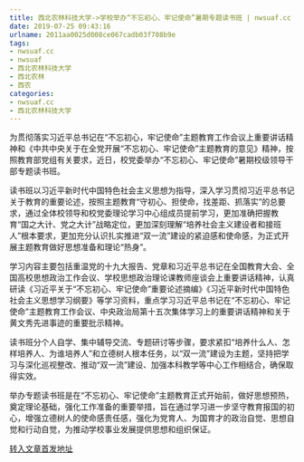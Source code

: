 ```yaml
---
title: 西北农林科技大学->学校举办“不忘初心、牢记使命”暑期专题读书班 | nwsuaf.cc
date: 2019-07-25 09:43:16
urlname: 2011aa0025d008ce067cadb03f708b9e
tags: 
- nwsuaf.cc
- nwsuaf
- 西北农林科技大学
- 西北农林
- 西农
categories:
- nwsuaf.cc
- 西北农林科技大学
---
```



为贯彻落实习近平总书记在“不忘初心，牢记使命”主题教育工作会议上重要讲话精神和《中共中央关于在全党开展“不忘初心、牢记使命”主题教育的意见》精神，按照教育部党组有关要求，近日，校党委举办“不忘初心、牢记使命”暑期校级领导干部专题读书班。

读书班以习近平新时代中国特色社会主义思想为指导，深入学习贯彻习近平总书记关于教育的重要论述，按照主题教育“守初心、担使命，找差距、抓落实”的总要求，通过全体校领导和校党委理论学习中心组成员提前学习，更加准确把握教育“国之大计、党之大计”战略定位，更加深刻理解“培养社会主义建设者和接班人”根本要求，更加充分认识扎实推进“双一流”建设的紧迫感和使命感，为正式开展主题教育做好思想准备和理论“热身”。

学习内容主要包括重温党的十九大报告、党章和习近平总书记在全国教育大会、全国高校思想政治工作会议、学校思想政治理论课教师座谈会上重要讲话精神，认真研读《习近平关于“不忘初心、牢记使命”重要论述摘编》《习近平新时代中国特色社会主义思想学习纲要》等学习资料，重点学习习近平总书记在“不忘初心、牢记使命”主题教育工作会议、中央政治局第十五次集体学习上的重要讲话精神和关于黄文秀先进事迹的重要批示精神。

读书班分个人自学、集中辅导交流、专题研讨等步骤，要求紧扣“培养什么人、怎样培养人、为谁培养人”和立德树人根本任务，以“双一流”建设为主题，坚持把学习与深化巡视整改、推动“双一流”建设、加强本科教学等中心工作相结合，确保取得实效。

举办专题读书班是在“不忘初心、牢记使命”主题教育正式开始前，做好思想预热，奠定理论基础，强化工作准备的重要举措，旨在通过学习进一步坚守教育报国的初心，增强立德树人的使命感责任感，强化为党育人、为国育才的政治自觉、思想自觉和行动自觉，为推动学校事业发展提供思想和组织保证。





[转入文章首发地址](https://news.nwsuaf.edu.cn/xnxw/91137.htm)